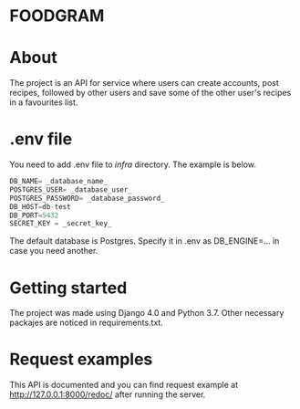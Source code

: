 # FOODGRAM

# About
The project is an API for service where users can create accounts, post recipes, followed by other users and save some of the other user's recipes in a favourites list.

# .env file

You need to add .env file to _infra_ directory. The example is below.

```PYTHON
DB_NAME= _database_name_
POSTGRES_USER= _database_user_
POSTGRES_PASSWORD= _database_password_
DB_HOST=db-test
DB_PORT=5432
SECRET_KEY = _secret_key_
```
The default database is Postgres. Specify it in .env as DB_ENGINE=... in case you need another.

# Getting started

The project was made using Django 4.0 and Python 3.7. Other necessary packajes are noticed in requirements.txt.


# Request examples

This API is documented and you can find request example at http://127.0.0.1:8000/redoc/ after running the server.